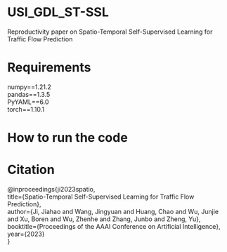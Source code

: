 # USI_GDL_ST-SSL
Reproductivity paper on Spatio-Temporal Self-Supervised Learning for Traffic Flow Prediction

# Requirements
numpy==1.21.2 <br>
pandas==1.3.5 <br>
PyYAML==6.0 <br>
torch==1.10.1 <br>

# How to run the code


# Citation
@inproceedings{ji2023spatio, <br>
  title={Spatio-Temporal Self-Supervised Learning for Traffic Flow Prediction}, <br>
  author={Ji, Jiahao and Wang, Jingyuan and Huang, Chao and Wu, Junjie and Xu, Boren and Wu, Zhenhe and Zhang, Junbo and Zheng, Yu}, <br>
  booktitle={Proceedings of the AAAI Conference on Artificial Intelligence}, <br>
  year={2023}<br>
}

